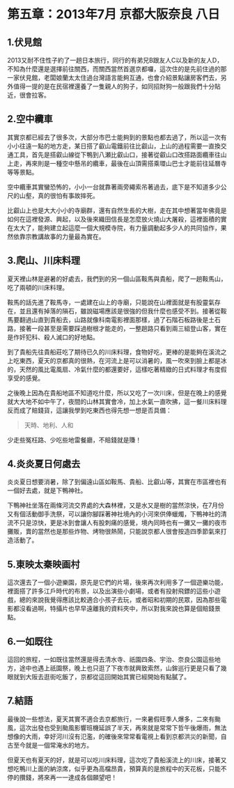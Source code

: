 # 第五章：2013年7月 京都大阪奈良 八日

## 1.伏見館
2013又耐不住性子約了一趟日本旅行，同行的有弟兄B跟友人C以及新的友人D，不知為什麼還是選擇前往關西，而關西當然首選京都囉，這次住的是先前住過的那一家伏見館，老闆娘蘭太太住過台灣語言能夠互通，也會介紹景點讓房客們去，另外值得一提的是在民宿裡還養了一隻親人的狗子，如同招財狗一般跟我們十分貼近，很會拉客。

## 2.空中纜車
其實京都已經去了很多次，大部分市巴士能夠到的景點也都去過了，所以這一次有小小往遠一點的地方走，某日搭了叡山電鐵前往比叡山，上山的過程需要一直換交通工具，首先是搭叡山線從下鴨到八瀬比叡山口，接著從叡山口改搭路面纜車往山上走，再來則是一種空中懸吊的纜車，最後在山頂需搭乘環山巴士才能前往延曆寺等等景點。

空中纜車其實蠻恐怖的，小小一台就靠著兩旁繩索吊著過去，底下是不知道多少公尺的山壑，真的很怕有事故摔死。

比叡山上也是大大小小的寺廟群，還有自然生長的大樹，走在其中想著當年佛竟是如何在這裡發源、興起，以及後來織田信長是怎麼放火燒山大屠殺，這裡面積的實在太大了，能夠建立起這麼一個大規模寺院，有力量調動起多少人的共同協作，果然依靠宗教講故事的力量最為實在。

## 3.爬山、川床料理
夏天裡山林是避暑的好處去，我們到的另一個山區鞍馬與貴船，爬了一趟鞍馬山，吃了兩頓的川床料理。

鞍馬的話先進了鞍馬寺，一處建在山上的寺廟，只能說在山裡面就是有股靈氣存在，並且還有掉落的隕石，雖說磁場應該是很強的但我什麼也感受不到。接著從鞍馬要翻過山直到貴船去，山路就像科南電影裡面那樣，過了石階石板路後是土石路，接著一段甚至是需要踩過樹根才能走的，一整趟路只看到兩三組登山客，實在是作奸犯科、殺人滅口的好地點。

到了貴船先往貴船莊吃了期待已久的川床料理，食物好吃，更棒的是能夠在溪流之上吃東西，夏天的京都真的很熱，在河流上是可以消暑的，風一吹來到臉上都是冰的，天然的風比電風扇、冷氣什麼的都還要好，這樣吃著精緻的日式料理才有度假享受的感覺。

之後晚上因為在貴船地區不知道吃什麼，所以又吃了一次川床，但是在晚上的感覺就大大地不如中午了，夜間的山林其實會冷，加上水氣一直吹拂，這一餐川床料理反而成了賠錢貨，這讓我學到吃東西也得先想一想是否具備：

> 天時、地利、人和

少走些冤枉路、少吃些地雷餐廳，不賠錢就是賺！

## 4.炎炎夏日何處去
炎炎夏日想要消暑，除了到偏遠山區如鞍馬、貴船、比叡山等，其實在市區裡也有一個好去處，就是下鴨神社。

下鴨神社坐落在兩條河流交界處的大森林裡，又是水又是樹的當然涼快，在7月份又有個活動御手洗祭，可以讓你腳踩著神社境內的小河來供俸蠟燭，下鴨神社的清流不只是涼快，更是冰到會讓人有股刺痛的感覺，境內同時也有一攤又一攤的夜市攤販，賣的當然也是那些炸物、烤物很熱鬧，只能說京都人很會按造四季節氣來打造活動了。

## 5.東映太秦映画村
這次還去了一個小遊樂園，原先是它們的片場，後來再次利用多了一個遊樂功能，裡面搭了許多江戶時代的布景，以及出演些小劇場，或者有投射飛鏢的這些小遊戲，總的來說我覺得應該比較適合小孩子去玩，或者昭和初期的民眾，因為那些電影都沒看過啊，特攝片也早早遠離我的資料夾中，所以對我來說也算是個賠錢景點。

## 6.一如既往
這回的旅程，一如既往當然還是得去清水寺、祇園四条、宇治、奈良公園這些地方，途中也遇上祇園祭，晚上也只逛了下夜市就興致索然，山鉾巡行更是只看了幾眼就到大阪去逛街吃飯了，京都從這回開始其實已經開始有點膩了。

## 7.結語
最後說一些想法，夏天其實不適合去京都旅行，一來暑假旺季人爆多，二來有颱風，這次出發也受到颱風影響班機延誤了半天，再來就是常常下哲午後爆雨，無法想像的大雨，幸好河川沒有氾濫，的確後來常常看電視上看到京都洪災的新聞，自古至今就是一個常淹水的地方。

但夏天也有夏天的好，就是可以吃川床料理，這次吃了貴船溪流上的川床，接著又想吃鴨川上面的納涼席，似乎更為高檔昂貴，預算真的是旅程中的天花板，只能不停的攢錢，將來再一一達成各個願望吧！
